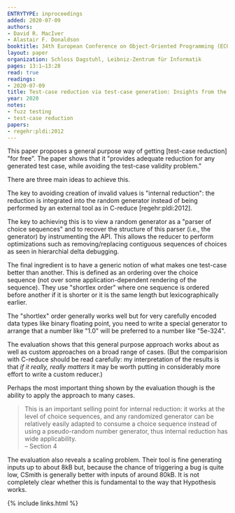 ```yaml
---
ENTRYTYPE: inproceedings
added: 2020-07-09
authors:
- David R. MacIver
- Alastair F. Donaldson
booktitle: 34th European Conference on Object-Oriented Programming (ECOOP 2020)
layout: paper
organization: Schloss Dagstuhl, Leibniz-Zentrum für Informatik
pages: 13:1–13:28
read: true
readings:
- 2020-07-09
title: Test-case reduction via test-case generation: Insights from the Hypothesis reducer
year: 2020
notes:
- fuzz testing
- test-case reduction
papers:
- regehr:pldi:2012
---
```


This paper proposes a general purpose way of getting [test-case reduction] "for
free".  The paper shows that it "provides adequate reduction for any generated
test case, while avoiding the test-case validity problem."

There are three main ideas to achieve this.

The  key to avoiding creation of invalid values  is "internal reduction": the
reduction is integrated into the random generator instead of being performed by
an external tool as in C-reduce [regehr:pldi:2012].

The key to achieving this is to view a random generator as a "parser of choice
sequences" and to recover the structure of this parser (i.e., the generator) by
instrumenting the API. This  allows the reducer to perform optimizations such
as removing/replacing contiguous sequences of choices as seen in hierarchial
delta debugging.

The final ingredient is to have a generic notion of what makes one test-case
better than another.  This is defined as an ordering over the choice sequence
(not over some application-dependent rendering of the sequence).  They use
"shortlex order" where one sequence is ordered before another if it is shorter
or it is the same length but lexicographically earlier.

The "shortlex" order generally works well but for very carefully encoded data
types like binary floating point, you need to write a special generator to
arrange that a number like "1.0" will be preferred to a number like "5e-324".

The evaluation shows that this general purpose approach works about as well as
custom approaches on a broad range of cases.  (But the comparision with
C-reduce should be read carefully: my interpretation of the results is that _if
it really, really matters_ it may be worth putting in considerably more effort
to write a custom reducer.)

Perhaps the most important thing shown by the evaluation though is the ability
to apply the approach to many cases.

> This is an important selling point for internal reduction: it works at the
> level of choice sequences, and any randomized generator can be relatively
> easily adapted to consume a choice sequence instead of using
> a pseudo-random number generator, thus internal reduction has wide
> applicability.
> <br>
> – Section 4

The evaluation also reveals a scaling problem.  Their tool is fine generating
inputs up to about 8kB but, because the chance of triggering a bug is quite
low, CSmith is generally better with inputs of around 80kB.  It is not
completely clear whether this is fundamental to the way that Hypothesis works.

{% include links.html %}
